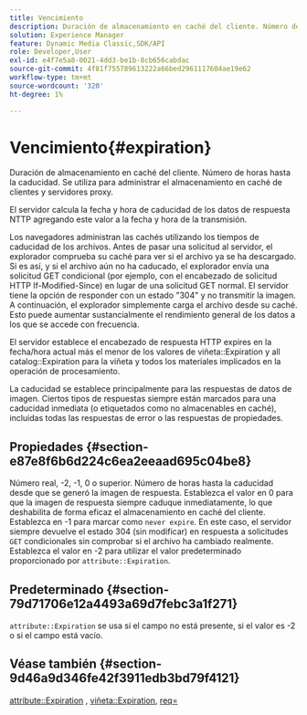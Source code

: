 ```yaml
---
title: Vencimiento
description: Duración de almacenamiento en caché del cliente. Número de horas hasta la caducidad. Se utiliza para administrar el almacenamiento en caché de clientes y servidores proxy.
solution: Experience Manager
feature: Dynamic Media Classic,SDK/API
role: Developer,User
exl-id: e4f7e5a8-0021-4dd3-be1b-8cb656cabdac
source-git-commit: 4f81f755789613222a66bed2961117604ae19e62
workflow-type: tm+mt
source-wordcount: '320'
ht-degree: 1%

---
```


# Vencimiento{#expiration}

Duración de almacenamiento en caché del cliente. Número de horas hasta la caducidad. Se utiliza para administrar el almacenamiento en caché de clientes y servidores proxy.

El servidor calcula la fecha y hora de caducidad de los datos de respuesta NTTP agregando este valor a la fecha y hora de la transmisión.

Los navegadores administran las cachés utilizando los tiempos de caducidad de los archivos. Antes de pasar una solicitud al servidor, el explorador comprueba su caché para ver si el archivo ya se ha descargado. Si es así, y si el archivo aún no ha caducado, el explorador envía una solicitud GET condicional (por ejemplo, con el encabezado de solicitud HTTP If-Modified-Since) en lugar de una solicitud GET normal. El servidor tiene la opción de responder con un estado &quot;304&quot; y no transmitir la imagen. A continuación, el explorador simplemente carga el archivo desde su caché. Esto puede aumentar sustancialmente el rendimiento general de los datos a los que se accede con frecuencia.

El servidor establece el encabezado de respuesta HTTP expires en la fecha/hora actual más el menor de los valores de viñeta::Expiration y all catalog::Expiration para la viñeta y todos los materiales implicados en la operación de procesamiento.

La caducidad se establece principalmente para las respuestas de datos de imagen. Ciertos tipos de respuestas siempre están marcados para una caducidad inmediata (o etiquetados como no almacenables en caché), incluidas todas las respuestas de error o las respuestas de propiedades.

## Propiedades {#section-e87e8f6b6d224c6ea2eeaad695c04be8}

Número real, -2, -1, 0 o superior. Número de horas hasta la caducidad desde que se generó la imagen de respuesta. Establezca el valor en 0 para que la imagen de respuesta siempre caduque inmediatamente, lo que deshabilita de forma eficaz el almacenamiento en caché del cliente. Establezca en -1 para marcar como `never expire`. En este caso, el servidor siempre devuelve el estado 304 (sin modificar) en respuesta a solicitudes `GET` condicionales sin comprobar si el archivo ha cambiado realmente. Establezca el valor en -2 para utilizar el valor predeterminado proporcionado por `attribute::Expiration`.

## Predeterminado {#section-79d71706e12a4493a69d7febc3a1f271}

`attribute::Expiration` se usa si el campo no está presente, si el valor es -2 o si el campo está vacío.

## Véase también {#section-9d46a9d346fe42f3911edb3bd79f4121}

[attribute::Expiration](../../../../../ir-api/material-cat/image-rendering-api-ref/c-ir-material-catalog/c-ir-attributes-reference/r-ir-expiration.md#reference-0f68ad8199c64bd4bc8d27dd78b7d996) , [viñeta::Expiration](../../../../../ir-api/material-cat/image-rendering-api-ref/c-ir-material-catalog/c-ir-vignette-map-reference/r-ir-expiration-vignette.md#reference-df80829da93e4c0ab3f97a1792d9c74c), [req=](../../../../../ir-api/http-protocol/image-rendering-api-ref/c-ir-http-protocol-ref/c-ir-http-protocol-command-reference/r-ir-req.md#reference-792b1a663fb64261bd2de2a209b847fb)
